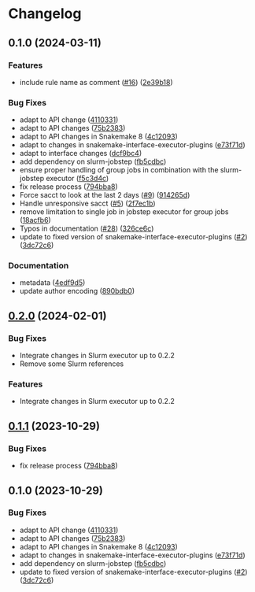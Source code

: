 # Changelog

## 0.1.0 (2024-03-11)


### Features

* include rule name as comment ([#16](https://github.com/BEFH/snakemake-executor-plugin-lsf/issues/16)) ([2e39b18](https://github.com/BEFH/snakemake-executor-plugin-lsf/commit/2e39b18688c8e80d4b78c23de01484374a7f065c))


### Bug Fixes

* adapt to API change ([4110331](https://github.com/BEFH/snakemake-executor-plugin-lsf/commit/411033198028eb8f894d1327300b5c10ce9618bb))
* adapt to API changes ([75b2383](https://github.com/BEFH/snakemake-executor-plugin-lsf/commit/75b2383b914a3dab8e64a68213089b509f322691))
* adapt to API changes in Snakemake 8 ([4c12093](https://github.com/BEFH/snakemake-executor-plugin-lsf/commit/4c1209399bfd0ce92fd698447be7fdbd3e526073))
* adapt to changes in snakemake-interface-executor-plugins ([e73f71d](https://github.com/BEFH/snakemake-executor-plugin-lsf/commit/e73f71df9e0087afb58f2acd7e71b61b2740a263))
* adapt to interface changes ([dcf9bc4](https://github.com/BEFH/snakemake-executor-plugin-lsf/commit/dcf9bc434a927a915eebfe9c3e99f13f74407ef5))
* add dependency on slurm-jobstep ([fb5cdbc](https://github.com/BEFH/snakemake-executor-plugin-lsf/commit/fb5cdbc7694144dcb291846810b2b44261fc0a5d))
* ensure proper handling of group jobs in combination with the slurm-jobstep executor ([f5c3d4c](https://github.com/BEFH/snakemake-executor-plugin-lsf/commit/f5c3d4c6b9bdcba68a512388d36d72d2700920bf))
* fix release process ([794bba8](https://github.com/BEFH/snakemake-executor-plugin-lsf/commit/794bba86df23ac4d1610f48434e631f0cc43b829))
* Force sacct to look at the last 2 days ([#9](https://github.com/BEFH/snakemake-executor-plugin-lsf/issues/9)) ([914265d](https://github.com/BEFH/snakemake-executor-plugin-lsf/commit/914265df76f1d6eab7ed0b38c61e123489ec0bc2))
* Handle unresponsive sacct ([#5](https://github.com/BEFH/snakemake-executor-plugin-lsf/issues/5)) ([2f7ec1b](https://github.com/BEFH/snakemake-executor-plugin-lsf/commit/2f7ec1bb8cc809f0acba92c92819d57fd1affee1))
* remove limitation to single job in jobstep executor for group jobs ([18acfb6](https://github.com/BEFH/snakemake-executor-plugin-lsf/commit/18acfb6c4d1588c44941355d0f024c76de52bdbb))
* Typos in documentation ([#28](https://github.com/BEFH/snakemake-executor-plugin-lsf/issues/28)) ([326ce6c](https://github.com/BEFH/snakemake-executor-plugin-lsf/commit/326ce6ced3d946ebd485ce80bf03e8e07b1fc717))
* update to fixed version of snakemake-interface-executor-plugins ([#2](https://github.com/BEFH/snakemake-executor-plugin-lsf/issues/2)) ([3dc72c6](https://github.com/BEFH/snakemake-executor-plugin-lsf/commit/3dc72c69a5cbbfd150c21843adb16530c8fa7d34))


### Documentation

* metadata ([4edf9d5](https://github.com/BEFH/snakemake-executor-plugin-lsf/commit/4edf9d59f454333299b04f06855bc1522e481d56))
* update author encoding ([890bdb0](https://github.com/BEFH/snakemake-executor-plugin-lsf/commit/890bdb0d011bec922bdce6fa874f06a010ea8334))

## [0.2.0](https://github.com/snakemake/snakemake-executor-plugin-slurm/compare/v0.2.1...v0.2.2) (2024-02-01)


### Bug Fixes

* Integrate changes in Slurm executor up to 0.2.2
* Remove some Slurm references

### Features

* Integrate changes in Slurm executor up to 0.2.2

## [0.1.1](https://github.com/snakemake/snakemake-executor-plugin-slurm/compare/v0.1.0...v0.1.1) (2023-10-29)


### Bug Fixes

* fix release process ([794bba8](https://github.com/snakemake/snakemake-executor-plugin-slurm/commit/794bba86df23ac4d1610f48434e631f0cc43b829))

## 0.1.0 (2023-10-29)


### Bug Fixes

* adapt to API change ([4110331](https://github.com/snakemake/snakemake-executor-plugin-slurm/commit/411033198028eb8f894d1327300b5c10ce9618bb))
* adapt to API changes ([75b2383](https://github.com/snakemake/snakemake-executor-plugin-slurm/commit/75b2383b914a3dab8e64a68213089b509f322691))
* adapt to API changes in Snakemake 8 ([4c12093](https://github.com/snakemake/snakemake-executor-plugin-slurm/commit/4c1209399bfd0ce92fd698447be7fdbd3e526073))
* adapt to changes in snakemake-interface-executor-plugins ([e73f71d](https://github.com/snakemake/snakemake-executor-plugin-slurm/commit/e73f71df9e0087afb58f2acd7e71b61b2740a263))
* add dependency on slurm-jobstep ([fb5cdbc](https://github.com/snakemake/snakemake-executor-plugin-slurm/commit/fb5cdbc7694144dcb291846810b2b44261fc0a5d))
* update to fixed version of snakemake-interface-executor-plugins ([#2](https://github.com/snakemake/snakemake-executor-plugin-slurm/issues/2)) ([3dc72c6](https://github.com/snakemake/snakemake-executor-plugin-slurm/commit/3dc72c69a5cbbfd150c21843adb16530c8fa7d34))
